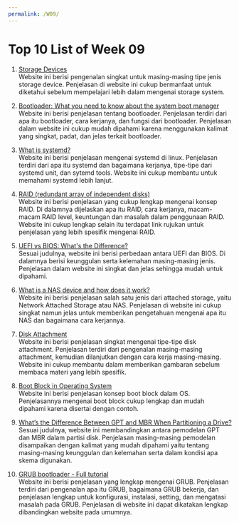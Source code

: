 ```yaml
---
permalink: /W09/
---
```


# Top 10 List of Week 09

1. [Storage Devices](https://www.computerscience.gcse.guru/theory/storage-devices)<br>
Website ini berisi pengenalan singkat untuk masing-masing tipe jenis storage device. Penjelasan di website ini cukup bermanfaat untuk diketahui sebelum mempelajari lebih dalam mengenai storage system.

2. [Bootloader: What you need to know about the system boot manager](https://www.ionos.com/digitalguide/server/configuration/what-is-a-bootloader/)<br>
Website ini berisi penjelasan tentang bootloader. Penjelasan terdiri dari apa itu bootloader, cara kerjanya, dan fungsi dari bootloader. Penjelasan dalam website ini cukup mudah dipahami karena menggunakan kalimat yang singkat, padat, dan jelas terkait bootloader.

3. [What is systemd?](https://www.linode.com/docs/guides/what-is-systemd/)<br>
Website ini berisi penjelasan mengenai systemd di linux. Penjelasan terdiri dari apa itu systemd dan bagaimana kerjanya, tipe-tipe dari systemd unit, dan sytemd tools. Website ini cukup membantu untuk memahami systemd lebih lanjut.

4. [RAID (redundant array of independent disks)](https://searchstorage.techtarget.com/definition/RAID)<br>
Website ini berisi penjelasan yang cukup lengkap mengenai konsep RAID. Di dalamnya dijelaskan apa itu RAID, cara kerjanya, macam-macam RAID level, keuntungan dan masalah dalam penggunaan RAID. Website ini cukup lengkap selain itu terdapat link rujukan untuk penjelasan yang lebih spesifik mengenai RAID.

5. [UEFI vs BIOS: What's the Difference?](https://www.freecodecamp.org/news/uefi-vs-bios/)<br>
Sesuai judulnya, website ini berisi perbedaan antara UEFI dan BIOS. Di dalamnya berisi keunggulan serta kelemahan masing-masing jenis. Penjelasan dalam website ini singkat dan jelas sehingga mudah untuk dipahami.

6. [What is a NAS device and how does it work?](https://iosafe.com/data-protection-topics/what-is-a-nas-device/)<br>
Website ini berisi penjelasan salah satu jenis dari attached storage, yaitu Network Attached Storage atau NAS. Penjelasan di website ini cukup singkat namun jelas untuk memberikan pengetahuan mengenai apa itu NAS dan bagaimana cara kerjannya.

7. [Disk Attachment](http://www.faadooengineers.com/online-study/post/cse/operating-system/275/disk-attachment)<br>
Website ini berisi penjelasan singkat mengenai tipe-tipe disk attachment. Penjelasan terdiri dari pengenalan masing-masing attachment, kemudian dilanjutkan dengan cara kerja masing-masing. Website ini cukup membantu dalam memberikan gambaran sebelum membaca materi yang lebih spesifik.

8. [Boot Block in Operating System](https://www.geeksforgeeks.org/boot-block-in-operating-system/)<br>
Website ini berisi penjelasan konsep boot block dalam OS. Penjelasannya mengenai boot block cukup lengkap dan mudah dipahami karena disertai dengan contoh.

9. [What’s the Difference Between GPT and MBR When Partitioning a Drive?](https://www.howtogeek.com/193669/whats-the-difference-between-gpt-and-mbr-when-partitioning-a-drive/)<br>
Sesuai judulnya, website ini membandingkan antara pemodelan GPT dan MBR dalam partisi disk. Penjelasan masing-masing pemodelan disampaikan dengan kalimat yang mudah dipahami yaitu tentang masing-masing keunggulan dan kelemahan serta dalam kondisi apa skema digunakan.

10. [GRUB bootloader - Full tutorial](https://www.dedoimedo.com/computers/grub.html)<br>
Website ini berisi penjelasan yang lengkap mengenai GRUB. Penjelasan terdiri dari pengenalan apa itu GRUB, bagaimana GRUB bekerja, dan penjelasan lengkap untuk konfigurasi, instalasi, setting, dan mengatasi masalah pada GRUB. Penjelasan di website ini dapat dikatakan lengkap dibandingkan website pada umumnya.


